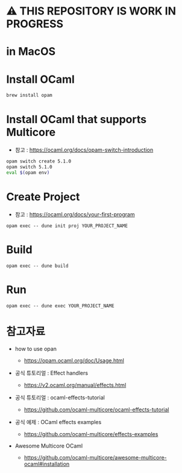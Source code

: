 # ⚠️ THIS REPOSITORY IS WORK IN PROGRESS

# in MacOS

# Install OCaml
```zsh
brew install opam
```

# Install  OCaml that supports Multicore 
- 참고 : https://ocaml.org/docs/opam-switch-introduction
<!-- FOR MULTICORE OCAML & Effect Handler -->
```zsh
opam switch create 5.1.0 
opam switch 5.1.0
eval $(opam env)
```

# Create Project
- 참고 : https://ocaml.org/docs/your-first-program
```
opam exec -- dune init proj YOUR_PROJECT_NAME
```

# Build

```
opam exec -- dune build
```

# Run
```
opam exec -- dune exec YOUR_PROJECT_NAME
```

# 참고자료

- how to use opan
    - https://opam.ocaml.org/doc/Usage.html

- 공식 튜토리얼 : Effect handlers
    - https://v2.ocaml.org/manual/effects.html

- 공식 튜토리얼 : ocaml-effects-tutorial
    - https://github.com/ocaml-multicore/ocaml-effects-tutorial

- 공식 예제 : OCaml effects examples
    - https://github.com/ocaml-multicore/effects-examples

- Awesome Multicore OCaml
    - https://github.com/ocaml-multicore/awesome-multicore-ocaml#installation

<!-- README FIXED -->